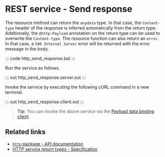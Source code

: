 # REST service - Send response

The resource method can return the `anydata` type. In that case, the `Content-type` header of the response is inferred automatically from the return type. Additionally, the `@http:Payload` annotation on the return type can be used to overwrite the `Content-type`. The resource function can also return an `error`. In that case, a `500 Internal Server` error will be returned with the error message in the body.

::: code http_send_response.bal :::

Run the service as follows.

::: out http_send_response.server.out :::

Invoke the service by executing the following cURL command in a new terminal.

::: out http_send_response.client.out :::

>**Tip:** You can invoke the above service via the [Payload data binding client](/learn/by-example/http-client-data-binding/).

## Related links
- [`http` package - API documentation](https://lib.ballerina.io/ballerina/http/latest/)
- [HTTP service return types - Specification](/spec/http/#235-return-types)
